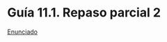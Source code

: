 # Guía 11.1.  Repaso parcial 2

[Enunciado](https://docs.google.com/document/d/1fBbZK8Upd7IABSlyZ1q59NYv0T04o8MV/preview)

